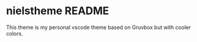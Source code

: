 # nielstheme README

This theme is my personal vscode theme based on Gruvbox but with cooler colors.
